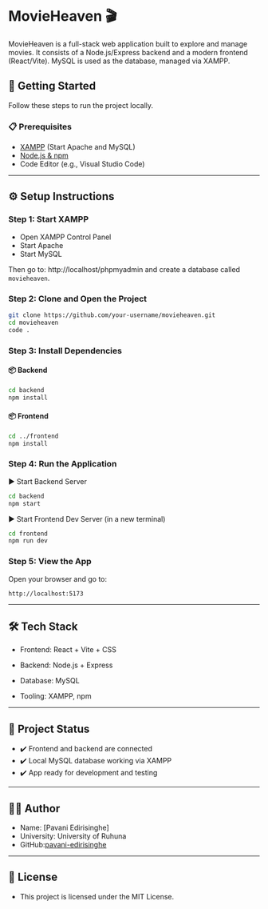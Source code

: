 # MovieHeaven 🎬

MovieHeaven is a full-stack web application built to explore and manage movies. It consists of a Node.js/Express backend and a modern frontend (React/Vite). MySQL is used as the database, managed via XAMPP.

## 🚀 Getting Started

Follow these steps to run the project locally.

### 📋 Prerequisites

- [XAMPP](https://www.apachefriends.org/index.html) (Start Apache and MySQL)
- [Node.js & npm](https://nodejs.org/)
- Code Editor (e.g., Visual Studio Code)

---

## ⚙️ Setup Instructions

### Step 1: Start XAMPP

- Open XAMPP Control Panel
- Start Apache
- Start MySQL

Then go to: http://localhost/phpmyadmin and create a database called `movieheaven`.


### Step 2: Clone and Open the Project

```bash
git clone https://github.com/your-username/movieheaven.git
cd movieheaven
code .
```

### Step 3: Install Dependencies

#### 📦 Backend
```bash
cd backend
npm install

```
#### 📦 Frontend
```bash
cd ../frontend
npm install
```

### Step 4: Run the Application
▶️ Start Backend Server
```bash
cd backend
npm start
```
▶️ Start Frontend Dev Server (in a new terminal)
```bash
cd frontend
npm run dev
```
### Step 5: View the App

Open your browser and go to:
```
http://localhost:5173
```
---
## 🛠️ Tech Stack

- Frontend: React + Vite + CSS

- Backend: Node.js + Express

- Database: MySQL

- Tooling: XAMPP, npm

---

## 📂 Project Status

- ✔️ Frontend and backend are connected<br>
- ✔️ Local MySQL database working via XAMPP<br>
- ✔️ App ready for development and testing

---

## 🙋‍♀️ Author

- Name: [Pavani Edirisinghe] <br>
- University: University of Ruhuna <br>
- GitHub:[pavani-edirisinghe](https://github.com/pavani-edirisinghe)<br>

---

## 📜 License
- This project is licensed under the MIT License.
